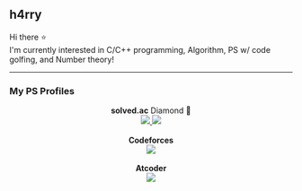 ## h4rry
Hi there ⭐  
I'm currently interested in C/C++ programming, Algorithm, PS w/ code golfing, and Number theory!  
___
### My PS Profiles
<div align="center"><b>solved.ac</b> Diamond 💎</div>
<div align="center">
  <a href="https://solved.ac/h4rry">
    <img src="http://mazassumnida.wtf/api/v2/generate_badge?boj=h4rry" />
    <img src="http://mazandi.herokuapp.com/api?handle=h4rry&theme=dark"/>
  </a>
</div>
<br />
<div align="center"><b>Codeforces</b></div>
<div align="center">
  <a href="https://codeforces.com/profile/h4rry_cf">
    <img src="https://cf.leed.at?id=h4rry_cf" />
  </a>
</div>
<br />
<div align="center"><b>Atcoder</b></div>
<div align="center">
  <a href="https://atcoder.jp/users/h4rry_ac">
    <img src="https://atcoder-badge.kro.kr?id=h4rry_ac" />
  </a>
</div>
